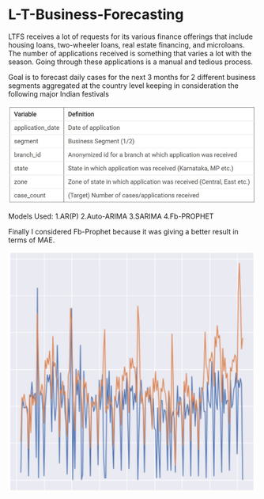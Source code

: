 # L-T-Business-Forecasting
LTFS receives a lot of requests for its various finance offerings that include housing loans, two-wheeler loans, real estate financing, and microloans. The number of applications received is something that varies a lot with the season. Going through these applications is a manual and tedious process.

Goal is to forecast daily cases for the next 3 months for 2 different business segments aggregated at the country level keeping in consideration the following major Indian festivals


<img src="Image/AttributeTable.jpg" width="500">


Models Used:
1.AR(P)
2.Auto-ARIMA
3.SARIMA
4.Fb-PROPHET

Finally I considered Fb-Prophet because it was giving a better result in terms of MAE.

<img src="Image/FbProphet.JPG" width="500">
